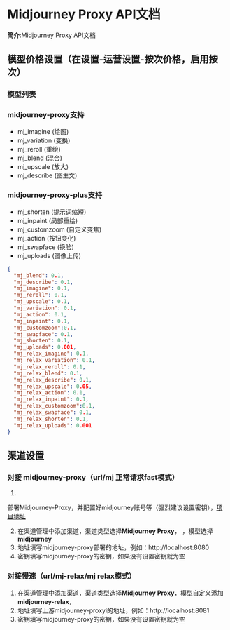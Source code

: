 # Midjourney Proxy API文档

**简介**:Midjourney Proxy API文档

## 模型价格设置（在设置-运营设置-按次价格，启用按次）

### 模型列表

### midjourney-proxy支持

- mj_imagine (绘图)
- mj_variation (变换)
- mj_reroll (重绘)
- mj_blend (混合)
- mj_upscale (放大)
- mj_describe (图生文)

### midjourney-proxy-plus支持

- mj_shorten (提示词缩短)
- mj_inpaint (局部重绘)
- mj_customzoom  (自定义变焦)
- mj_action  (按钮变化)
- mj_swapface (换脸)
- mj_uploads (图像上传)

```json
{
  "mj_blend": 0.1,
  "mj_describe": 0.1,
  "mj_imagine": 0.1,
  "mj_reroll": 0.1,
  "mj_upscale": 0.1,
  "mj_variation": 0.1,
  "mj_action": 0.1,
  "mj_inpaint": 0.1,
  "mj_customzoom":0.1,
  "mj_swapface": 0.1,
  "mj_shorten": 0.1,
  "mj_uploads": 0.001,
  "mj_relax_imagine": 0.1,
  "mj_relax_variation": 0.1,
  "mj_relax_reroll": 0.1,
  "mj_relax_blend": 0.1,
  "mj_relax_describe": 0.1,
  "mj_relax_upscale": 0.05,
  "mj_relax_action": 0.1,
  "mj_relax_inpaint": 0.1,
  "mj_relax_customzoom":0.1,
  "mj_relax_swapface": 0.1,
  "mj_relax_shorten": 0.1,
  "mj_relax_uploads": 0.001
}
```

## 渠道设置

### 对接 midjourney-proxy（url/mj 正常请求fast模式）

1.

部署Midjourney-Proxy，并配置好midjourney账号等（强烈建议设置密钥），[项目地址](https://github.com/novicezk/midjourney-proxy)

2. 在渠道管理中添加渠道，渠道类型选择**Midjourney Proxy**，
   ，模型选择**midjourney**
3. 地址填写midjourney-proxy部署的地址，例如：http://localhost:8080
4. 密钥填写midjourney-proxy的密钥，如果没有设置密钥就为空

### 对接慢速（url/mj-relax/mj relax模式）

1. 在渠道管理中添加渠道，渠道类型选择**Midjourney Proxy**，模型自定义添加**midjourney-relax**，
2. 地址填写上游midjourney-proxyi的地址，例如：http://localhost:8081
3. 密钥填写midjourney-proxy的密钥，如果没有设置密钥就为空

